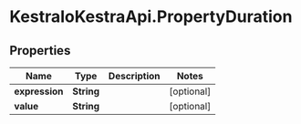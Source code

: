 # KestraIoKestraApi.PropertyDuration

## Properties

Name | Type | Description | Notes
------------ | ------------- | ------------- | -------------
**expression** | **String** |  | [optional] 
**value** | **String** |  | [optional] 


